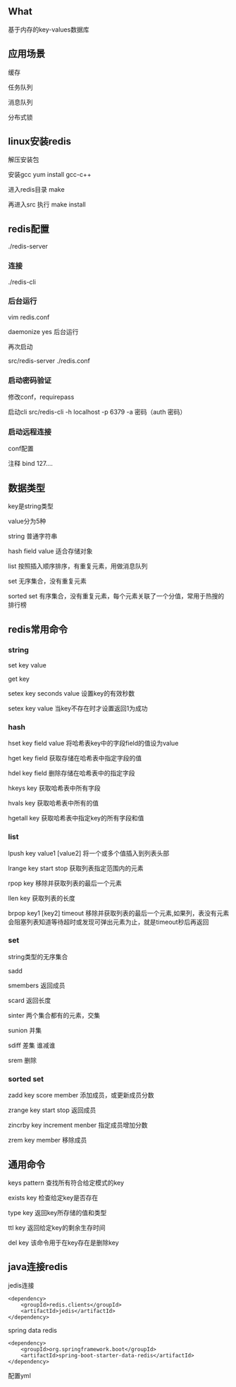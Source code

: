 ## What

基于内存的key-values数据库

## 应用场景

缓存

任务队列

消息队列

分布式锁 

## linux安装redis

解压安装包

安装gcc yum install gcc-c++

进入redis目录 make

再进入src 执行 make install

## redis配置

./redis-server

### 连接

./redis-cli

### 后台运行

vim redis.conf

daemonize yes 后台运行

再次启动

src/redis-server ./redis.conf

### 启动密码验证

修改conf，requirepass 

启动cli src/redis-cli -h localhost -p 6379 -a 密码（auth 密码）

### 启动远程连接

conf配置 

注释 bind 127....



## 数据类型

key是string类型

value分为5种

string 普通字符串

hash field value 适合存储对象

list 按照插入顺序排序，有重复元素，用做消息队列

set 无序集合，没有重复元素

sorted set 有序集合，没有重复元素，每个元素关联了一个分值，常用于热搜的排行榜

## redis常用命令

### string

set key value

get key

setex key seconds value 设置key的有效秒数

setex key value 当key不存在时才设置返回1为成功

### hash

hset key field value 将哈希表key中的字段field的值设为value

hget key field 获取存储在哈希表中指定字段的值

hdel key field 删除存储在哈希表中的指定字段

hkeys key 获取哈希表中所有字段

hvals key 获取哈希表中所有的值

hgetall key 获取哈希表中指定key的所有字段和值

###  list

lpush key value1 [value2] 将一个或多个值插入到列表头部

lrange key start stop 获取列表指定范围内的元素

rpop key 移除并获取列表的最后一个元素

llen key 获取列表的长度

brpop key1 [key2] timeout 移除并获取列表的最后一个元素,如果列，表没有元素会阻塞列表知道等待超时或发现可弹出元素为止，就是timeout秒后再返回

### set

string类型的无序集合

sadd

smembers  返回成员

scard 返回长度

sinter 两个集合都有的元素，交集

sunion 并集

sdiff 差集 谁减谁

srem 删除

### sorted set

zadd  key score member  添加成员，或更新成员分数

zrange key start stop  返回成员

zincrby key increment menber 指定成员增加分数

zrem key member 移除成员

## 通用命令

keys pattern 查找所有符合给定模式的key

exists key 检查给定key是否存在

type key 返回key所存储的值和类型

ttl key 返回给定key的剩余生存时间

del key 该命令用于在key存在是删除key

## java连接redis

jedis连接

```
<dependency>
    <groupId>redis.clients</groupId>
    <artifactId>jedis</artifactId>
</dependency>
```



spring data redis

```
<dependency>
    <groupId>org.springframework.boot</groupId>
    <artifactId>spring-boot-starter-data-redis</artifactId>
</dependency>
```

配置yml

